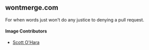 ## wontmerge.com

For when words just won't do any justice to denying a pull request.

#### Image Contributors

- [Scott O'Hara](https://github.com/scottaohara)
